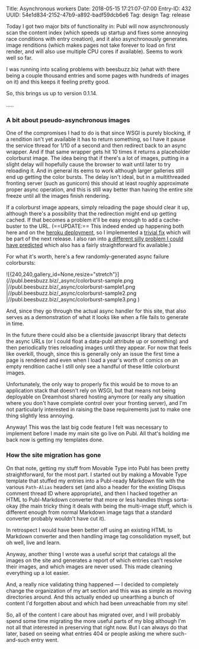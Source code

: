 Title: Asynchronous workers
Date: 2018-05-15 17:21:07-07:00
Entry-ID: 432
UUID: 54e1d834-2152-47b9-a892-badf59dcb6e6
Tag: design
Tag: release

Today I got two major bits of functionality in: Publ will now asynchronously scan the content index (which speeds up startup and fixes some annoying race conditions with entry creation), and it also asynchronously generates image renditions (which makes pages not take forever to load on first render, and will also use multiple CPU cores if available). Seems to work well so far.

I was running into scaling problems with beesbuzz.biz (what with there being a couple thousand entries and some pages with hundreds of images on it) and this keeps it feeling pretty good.

So, this brings us up to version 0.1.14.

.....

### A bit about pseudo-asynchronous images

One of the compromises I had to do is that since WSGI is purely blocking, if a rendition isn't yet available it has to return something, so I have it pause the service thread for 1/10 of a second and then redirect back to an async wrapper. And if that same wrapper gets hit 10 times it returns a placeholder colorburst image. The idea being that if there's a lot of images, putting in a slight delay will hopefully cause the browser to wait until later to try reloading it. And in general its eems to work although larger galleries still end up getting the color bursts. The delay isn't ideal, but in a multithreaded fronting server (such as gunicorn) this should at least roughly approximate proper async operation, and this is still way better than having the entire site freeze until all the images finish rendering.

If a colorburst image appears, simply reloading the page should clear it up, although there's a possibility that the redirection might end up getting cached. If that becomes a problem it'll be easy enough to add a cache-buster to the URL. (==UPDATE:== This indeed ended up happening both here and on the [heroku deployment](http://publ.herokuapp.com), so I implemented a [trivial fix](https://github.com/fluffy-critter/Publ/pull/86) which will be part of the next release. I also ran into [a different silly problem I could have predicted](https://github.com/fluffy-critter/Publ/issues/84) which also has a fairly straightforward fix available.)

For what it's worth, here's a few randomly-generated async failure colorbursts:

![{240,240,gallery_id=None,resize="stretch"}](//publ.beesbuzz.biz/_async/colorburst-sample.png
|//publ.beesbuzz.biz/_async/colorburst-sample1.png
|//publ.beesbuzz.biz/_async/colorburst-sample2.png
|//publ.beesbuzz.biz/_async/colorburst-sample3.png
)

And, since they go through the actual async handler for this site, that also serves as a demonstration of what it looks like when a file fails to generate in time.

In the future there could also be a clientside javascript library that detects the async URLs (or I could float a data-publ attribute up or something) and then periodically tries reloading images until they appear. For now that feels like overkill, though, since this is generally only an issue the first time a page is rendered and even when I load a year's worth of comics on an empty rendition cache I still only see a handful of these little colorburst images.

Unfortunately, the only way to properly fix this would be to move to an application stack that doesn't rely on WSGI, but that means not being deployable on Dreamhost shared hosting anymore (or really any situation where you don't have complete control over your fronting server), and I'm not particularly interested in raising the base requirements just to make one thing slightly less annoying.

Anyway! This was the last big code feature I felt was necessary to implement before I made my main site go live on Publ. All that's holding me back now is getting my templates done.

### How the site migration has gone

On that note, getting my stuff from Movable Type into Publ has been pretty straightforward, for the most part. I started out by making a Movable Type template that stuffed my entries into a Publ-ready Markdown file with the various `Path-Alias` headers set (and also a header for the existing Disqus comment thread ID where appropriate), and then I hacked together an HTML to Publ-Markdown converter that more or less handles things sorta-okay (the main tricky thing it deals with being the multi-image stuff, which is different enough from normal Markdown image tags that a standard converter probably wouldn't have cut it).

In retrospect I would have been better off using an existing HTML to Markdown converter and then handling image tag consolidation myself, but oh well, live and learn.

Anyway, another thing I wrote was a useful script that catalogs all the images on the site and generates a report of which entries can't resolve their images, and which images are never used. This made cleaning everything up a lot easier.

And, a really nice validating thing happened — I decided to completely change the organization of my art section and this was as simple as moving directories around. And this actually ended up unearthing a bunch of content I'd forgotten about and which had been unreachable from my site!

So, all of the content I care about has migrated over, and I will probably spend some time migrating the more useful parts of my blog although I'm not all that interested in preserving that right now. But I can always do that later, based on seeing what entries 404 or people asking me where such-and-such entry went.
